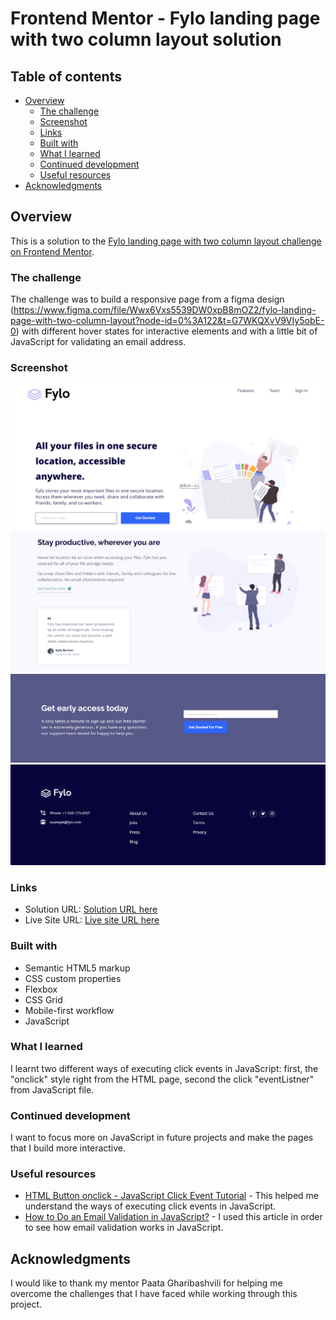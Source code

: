 # Frontend Mentor - Fylo landing page with two column layout solution

## Table of contents

- [Overview](#overview)
  - [The challenge](#the-challenge)
  - [Screenshot](#screenshot)
  - [Links](#links)
  - [Built with](#built-with)
  - [What I learned](#what-i-learned)
  - [Continued development](#continued-development)
  - [Useful resources](#useful-resources)
- [Acknowledgments](#acknowledgments)

## Overview

This is a solution to the [Fylo landing page with two column layout challenge on Frontend Mentor](https://www.frontendmentor.io/challenges/fylo-landing-page-with-two-column-layout-5ca5ef041e82137ec91a50f5).

### The challenge

The challenge was to build a responsive page from a figma design (https://www.figma.com/file/Wwx6Vxs5539DW0xpB8mOZ2/fylo-landing-page-with-two-column-layout?node-id=0%3A122&t=G7WKQXvV9VIy5obE-0) with different hover states for interactive elements and with a little bit of JavaScript for validating an email address.

### Screenshot

![](./images/screenshot.png)
![](./images/screenshot2.png)
![](./images/screenshot3.png)
![](./images/screenshot4.png)

### Links

- Solution URL: [Solution URL here](https://github.com/NunuAbuashvili/Fylo-Landing-Page.git)
- Live Site URL: [Live site URL here](https://nunuabuashvili.github.io/Fylo-Landing-Page/)

### Built with

- Semantic HTML5 markup
- CSS custom properties
- Flexbox
- CSS Grid
- Mobile-first workflow
- JavaScript

### What I learned

I learnt two different ways of executing click events in JavaScript: first, the "onclick" style right from the HTML page, second the click "eventListner" from JavaScript file.

### Continued development

I want to focus more on JavaScript in future projects and make the pages that I build more interactive.

### Useful resources

- [HTML Button onclick - JavaScript Click Event Tutorial](https://www.freecodecamp.org/news/html-button-onclick-javascript-click-event-tutorial/) - This helped me understand the ways of executing click events in JavaScript.
- [How to Do an Email Validation in JavaScript?](https://www.simplilearn.com/tutorials/javascript-tutorial/email-validation-in-javascript) - I used this article in order to see how email validation works in JavaScript.

## Acknowledgments

I would like to thank my mentor Paata Gharibashvili for helping me overcome the challenges that I have faced while working through this project.

